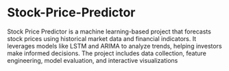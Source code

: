 # Stock-Price-Predictor
Stock Price Predictor is a machine learning-based project that forecasts stock prices using historical market data and financial indicators. It leverages models like LSTM and ARIMA to analyze trends, helping investors make informed decisions. The project includes data collection, feature engineering, model evaluation, and interactive visualizations
